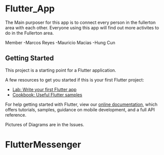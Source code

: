 # Flutter_App

The Main purposer for this app is to connect every person in the fullerton area with each other. Everyone using this app will find out more activites to do in the Fullerton area. 

Member
-Marcos Reyes
-Mauricio Macias
-Hung Cun

## Getting Started

This project is a starting point for a Flutter application.

A few resources to get you started if this is your first Flutter project:

- [Lab: Write your first Flutter app](https://flutter.dev/docs/get-started/codelab)
- [Cookbook: Useful Flutter samples](https://flutter.dev/docs/cookbook)

For help getting started with Flutter, view our
[online documentation](https://flutter.dev/docs), which offers tutorials,
samples, guidance on mobile development, and a full API reference.

Pictures of Diagrams are in the Issues.
# FlutterMessenger
